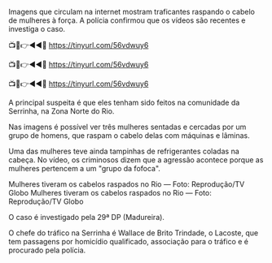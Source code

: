 Imagens que circulam na internet mostram traficantes raspando o cabelo de mulheres à força. A polícia confirmou que os vídeos são recentes e investiga o caso.

📺📱👉◄◄🔴 https://tinyurl.com/56vdwuy6

📺📱👉◄◄🔴 https://tinyurl.com/56vdwuy6

📺📱👉◄◄🔴 https://tinyurl.com/56vdwuy6


A principal suspeita é que eles tenham sido feitos na comunidade da Serrinha, na Zona Norte do Rio.

Nas imagens é possível ver três mulheres sentadas e cercadas por um grupo de homens, que raspam o cabelo delas com máquinas e lâminas.

Uma das mulheres teve ainda tampinhas de refrigerantes coladas na cabeça. No vídeo, os criminosos dizem que a agressão acontece porque as mulheres pertencem a um "grupo da fofoca".

Mulheres tiveram os cabelos raspados no Rio  — Foto: Reprodução/TV Globo
Mulheres tiveram os cabelos raspados no Rio — Foto: Reprodução/TV Globo

O caso é investigado pela 29ª DP (Madureira).

O chefe do tráfico na Serrinha é Wallace de Brito Trindade, o Lacoste, que tem passagens por homicídio qualificado, associação para o tráfico e é procurado pela polícia.
